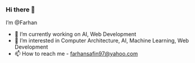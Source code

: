 ### Hi there 👋 
<!--
**FarhanSafin/FarhanSafin** is a ✨ _special_ ✨ repository because its `README.md` (this file) appears on your GitHub profile.

Here are some ideas to get you started:

- 🔭 I’m currently working on ...
- 🌱 I’m currently learning ...
- 👯 I’m looking to collaborate on ...
- 🤔 I’m looking for help with ...
- 💬 Ask me about ...
- 📫 How to reach me: ...
- 😄 Pronouns: ...
- ⚡ Fun fact: ...
-->
I’m @Farhan
- 🔭 I’m currently working on AI, Web Development
- 👀 I’m interested in Computer Architecture, AI, Machine Learning, Web Development
- 📫 How to reach me - farhansafin97@yahoo.com
